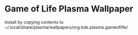 # Game of Life Plasma Wallpaper

Install by copying contents to ~/.local/share/plasma/wallpapers/org.kde.plasma.gameoflife/



